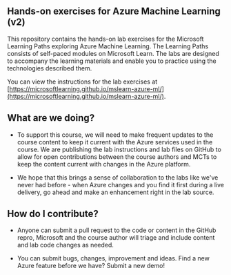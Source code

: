 ## Hands-on exercises for Azure Machine Learning (v2)

This repository contains the hands-on lab exercises for the Microsoft Learning Paths exploring Azure Machine Learning. The Learning Paths consists of self-paced modules on Microsoft Learn. The labs are designed to accompany the learning materials and enable you to practice using the technologies described them.

You can view the instructions for the lab exercises at [https://microsoftlearning.github.io/mslearn-azure-ml/](https://microsoftlearning.github.io/mslearn-azure-ml/).

## What are we doing?

- To support this course, we will need to make frequent updates to the course content to keep it current with the Azure services used in the course.  We are publishing the lab instructions and lab files on GitHub to allow for open contributions between the course authors and MCTs to keep the content current with changes in the Azure platform.

- We hope that this brings a sense of collaboration to the labs like we've never had before - when Azure changes and you find it first during a live delivery, go ahead and make an enhancement right in the lab source. 

## How do I contribute?

- Anyone can submit a pull request to the code or content in the GitHub repro, Microsoft and the course author will triage and include content and lab code changes as needed.

- You can submit bugs, changes, improvement and ideas.  Find a new Azure feature before we have?  Submit a new demo!
